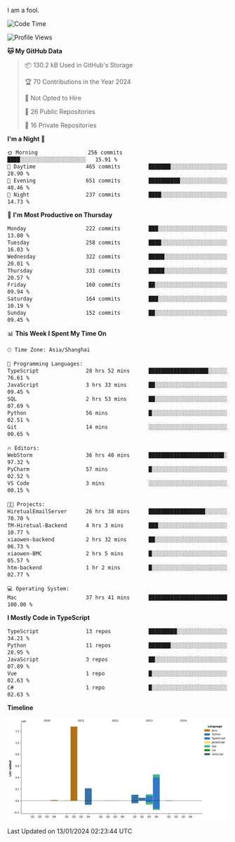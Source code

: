 I am a fool.

<!--START_SECTION:waka-->
![Code Time](http://img.shields.io/badge/Code%20Time-1%2C095%20hrs%2034%20mins-blue)

![Profile Views](http://img.shields.io/badge/Profile%20Views-0-blue)

**🐱 My GitHub Data** 

> 📦 130.2 kB Used in GitHub's Storage 
 > 
> 🏆 70 Contributions in the Year 2024
 > 
> 🚫 Not Opted to Hire
 > 
> 📜 26 Public Repositories 
 > 
> 🔑 16 Private Repositories 
 > 
**I'm a Night 🦉** 

```text
🌞 Morning                256 commits         ████░░░░░░░░░░░░░░░░░░░░░   15.91 % 
🌆 Daytime                465 commits         ███████░░░░░░░░░░░░░░░░░░   28.90 % 
🌃 Evening                651 commits         ██████████░░░░░░░░░░░░░░░   40.46 % 
🌙 Night                  237 commits         ████░░░░░░░░░░░░░░░░░░░░░   14.73 % 
```
📅 **I'm Most Productive on Thursday** 

```text
Monday                   222 commits         ███░░░░░░░░░░░░░░░░░░░░░░   13.80 % 
Tuesday                  258 commits         ████░░░░░░░░░░░░░░░░░░░░░   16.03 % 
Wednesday                322 commits         █████░░░░░░░░░░░░░░░░░░░░   20.01 % 
Thursday                 331 commits         █████░░░░░░░░░░░░░░░░░░░░   20.57 % 
Friday                   160 commits         ██░░░░░░░░░░░░░░░░░░░░░░░   09.94 % 
Saturday                 164 commits         ███░░░░░░░░░░░░░░░░░░░░░░   10.19 % 
Sunday                   152 commits         ██░░░░░░░░░░░░░░░░░░░░░░░   09.45 % 
```


📊 **This Week I Spent My Time On** 

```text
🕑︎ Time Zone: Asia/Shanghai

💬 Programming Languages: 
TypeScript               28 hrs 52 mins      ███████████████████░░░░░░   76.61 % 
JavaScript               3 hrs 33 mins       ██░░░░░░░░░░░░░░░░░░░░░░░   09.45 % 
SQL                      2 hrs 53 mins       ██░░░░░░░░░░░░░░░░░░░░░░░   07.69 % 
Python                   56 mins             █░░░░░░░░░░░░░░░░░░░░░░░░   02.51 % 
Git                      14 mins             ░░░░░░░░░░░░░░░░░░░░░░░░░   00.65 % 

🔥 Editors: 
WebStorm                 36 hrs 40 mins      ████████████████████████░   97.32 % 
PyCharm                  57 mins             █░░░░░░░░░░░░░░░░░░░░░░░░   02.52 % 
VS Code                  3 mins              ░░░░░░░░░░░░░░░░░░░░░░░░░   00.15 % 

🐱‍💻 Projects: 
HiretualEmailServer      26 hrs 38 mins      ██████████████████░░░░░░░   70.70 % 
TM-Hiretual-Backend      4 hrs 3 mins        ███░░░░░░░░░░░░░░░░░░░░░░   10.77 % 
xiaowen-backend          2 hrs 32 mins       ██░░░░░░░░░░░░░░░░░░░░░░░   06.73 % 
xiaowen-BMC              2 hrs 5 mins        █░░░░░░░░░░░░░░░░░░░░░░░░   05.57 % 
htm-backend              1 hr 2 mins         █░░░░░░░░░░░░░░░░░░░░░░░░   02.77 % 

💻 Operating System: 
Mac                      37 hrs 41 mins      █████████████████████████   100.00 % 
```

**I Mostly Code in TypeScript** 

```text
TypeScript               13 repos            █████████░░░░░░░░░░░░░░░░   34.21 % 
Python                   11 repos            ███████░░░░░░░░░░░░░░░░░░   28.95 % 
JavaScript               3 repos             ██░░░░░░░░░░░░░░░░░░░░░░░   07.89 % 
Vue                      1 repo              █░░░░░░░░░░░░░░░░░░░░░░░░   02.63 % 
C#                       1 repo              █░░░░░░░░░░░░░░░░░░░░░░░░   02.63 % 
```



**Timeline**

![Lines of Code chart](https://raw.githubusercontent.com/VeejaLiu/VeejaLiu/master/assets/bar_graph.png)


 Last Updated on 13/01/2024 02:23:44 UTC
<!--END_SECTION:waka-->
